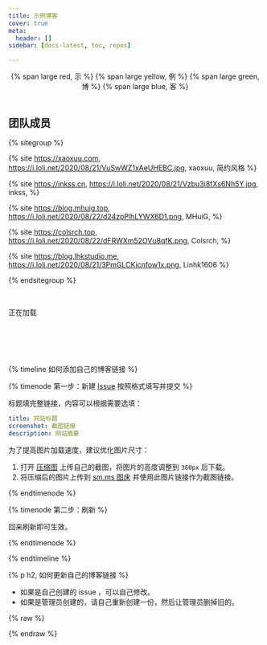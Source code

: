 ```yaml
---
title: 示例博客
cover: true
meta:
  header: []
sidebar: [docs-latest, toc, repos]

---
```


<center>
{% span large red, 示 %}
{% span large yellow, 例 %}
{% span large green, 博 %}
{% span large blue, 客 %}
</center>
<br>

## 团队成员

{% sitegroup %}

{% site https://xaoxuu.com, https://i.loli.net/2020/08/21/VuSwWZ1xAeUHEBC.jpg, xaoxuu, 简约风格 %}

{% site https://inkss.cn, https://i.loli.net/2020/08/21/Vzbu3i8fXs6Nh5Y.jpg, inkss,  %}

{% site https://blog.mhuig.top, https://i.loli.net/2020/08/22/d24zpPlhLYWX6D1.png, MHuiG,  %}

{% site https://colsrch.top, https://i.loli.net/2020/08/22/dFRWXm52OVu8qfK.png, Colsrch,  %}

{% site https://blog.lhkstudio.me, https://i.loli.net/2020/08/21/3PmGLCKicnfow1x.png, Linhk1606 %}

{% endsitegroup %}


<br>

<div class="examples"><div class="loading"><i class="fa fa-cog fa-2x fa-spin"></i><p>正在加载</p></div></div>

<br>


<!-- more -->

<br><br>

{% timeline 如何添加自己的博客链接 %}

{% timenode 第一步：新建 [Issue](https://github.com/volantis-x/examples/issues/) 按照格式填写并提交 %}

标题填完整链接，内容可以根据需要选填：

```yaml
title: 网站标题
screenshot: 截图链接
description: 网站摘要
```

为了提高图片加载速度，建议优化图片尺寸：
1. 打开 [压缩图](https://www.yasuotu.com/) 上传自己的截图，将图片的高度调整到 `360px` 后下载。
2. 将压缩后的图片上传到 [sm.ms 图床](https://sm.ms/) 并使用此图片链接作为截图链接。

{% endtimenode %}

{% timenode 第二步：刷新 %}

回来刷新即可生效。

{% endtimenode %}

{% endtimeline %}

{% p h2, 如何更新自己的博客链接 %}

- 如果是自己创建的 issue ，可以自己修改。
- 如果是管理员创建的，请自己重新创建一份，然后让管理员删掉旧的。


{% raw %}
<script>
let issue_cfg = new Object();
issue_cfg.group = ['latest', 'v3', 'v2', 'v1', 'v0'];
issue_cfg.repo = 'https://api.github.com/repos/volantis-x/examples/issues?sort=updated&state=open&page=1&per_page=100';
function parseData(data) {
  let groups = new Object();
  if (data.length > 0) {
    for (i = 0; i < data.length; i++) {
      let issue = data[i];
      let lbs = issue.labels;
      if (lbs.length > 0) {
        for (j = 0; j < lbs.length; j++) {
          let lb = lbs[j].name;
          if (issue_cfg.group.includes(lb)) {
            let obj = groups[lb];
            if (obj == undefined) {
              obj = new Object();
              obj.name = lbs[j].description;
              obj.items = [issue];
              groups[lb] = obj;
            } else {
              obj.items.push(issue);
              groups[lb] = obj;
            }
          }
        }
      }
    }
  }
  return groups;
}
function loadExamples() {
  $.get(issue_cfg.repo, function(data, status) {
    let dt = parseData(data);
    $('div.examples .loading').remove();
    for (i = 0; i < issue_cfg.group.length; i++) {
      let lb = issue_cfg.group[i];
      let groupData = dt[lb];
      if (groupData == undefined) {
        continue;
      }
      $('div.examples').append('<h2>' + groupData.name + '</h2>');
      $('div.examples').append('<div class="site-card-group ' + lb + '"></div>');
      // layout items
      for (j = 0; j < groupData.items.length; j++) {
        let issue = groupData.items[j];
        // get title
        let title = issue.body.match(/title:[^\n]*\n/);
        if (title && title.length > 0) {
          title = title[0].replace(/(title:[\s]*|[\r\n]*)/g,'');
        }
        // get screenshot
        let screenshot = issue.body.match(/screenshot:[^\n]*\n/);
        if (screenshot && screenshot.length > 0) {
          screenshot = screenshot[0].replace(/(screenshot:[\s]*|[\r\n]*)/g,'');
        }
        // get desc
        let desc = issue.body.match(/description:[^\n]*\n/);
        if (desc && desc.length > 0) {
          desc = desc[0].replace(/(description:[\s]*|[\r\n]*)/g,'');
        }

        let imgTag = '';
        if (screenshot.length > 0) {
          imgTag = '<div class="img"><img no-lazy src="' + screenshot + '"></div>';
        } else {
          imgTag = '<div class="img"><img no-lazy src="https://cdn.jsdelivr.net/gh/volantis-x/cdn-wallpaper-minimalist/2020/052.jpg"></div>';
        }
        let infoTag = "<div class='info'><span class='title'>" + title + "</span></div><span class='desc'>" + desc + "</span>";
        let cardTag = "<div class='site-card'><a target='_blank' href='" + issue.title + "'>" + imgTag + infoTag + "</a></div>";
        $('div.examples .site-card-group.' + lb).append(cardTag);
      }
    }
  });
}

document.addEventListener('DOMContentLoaded', function () {
  loadExamples();
});
loadExamples();
</script>
{% endraw %}
